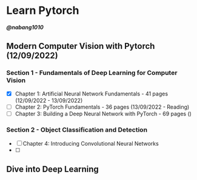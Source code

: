 # Learn Pytorch

***@nabang1010***

## Modern Computer Vision with Pytorch (12/09/2022)
### Section 1 - Fundamentals of Deep Learning for Computer Vision
- [x] Chapter 1: Artificial Neural Network Fundamentals - 41 pages (12/09/2022 - 13/09/2022)
- [ ] Chapter 2: PyTorch Fundamentals - 36 pages (13/09/2022 - Reading)
- [ ] Chapter 3: Building a Deep Neural Network with PyTorch - 69 pages ()
### Section 2 - Object Classification and Detection
- [ ] Chapter 4: Introducing Convolutional Neural Networks
- [ ] 


## Dive into Deep Learning







